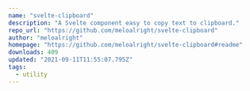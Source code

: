 ```yaml
---
name: "svelte-clipboard"
description: "A Svelte component easy to copy text to clipboard."
repo_url: "https://github.com/meloalright/svelte-clipboard"
author: "meloalright"
homepage: "https://github.com/meloalright/svelte-clipboard#readme"
downloads: 409
updated: "2021-09-11T11:55:07.795Z"
tags: 
  - utility
---
```

